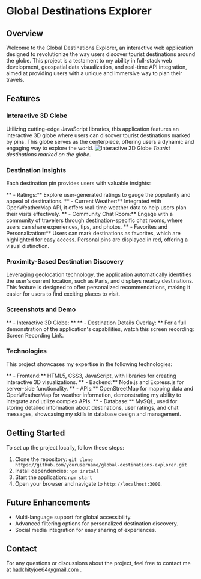 # Global Destinations Explorer

## Overview

Welcome to the Global Destinations Explorer, an interactive web application designed to revolutionize the way users discover tourist destinations around the globe. This project is a testament to my ability in full-stack web development, geospatial data visualization, and real-time API integration, aimed at providing users with a unique and immersive way to plan their travels.

## Features

### Interactive 3D Globe
Utilizing cutting-edge JavaScript libraries, this application features an interactive 3D globe where users can discover tourist destinations marked by pins. This globe serves as the centerpiece, offering users a dynamic and engaging way to explore the world.
![Interactive 3D Globe](path/to/globe_screenshot.jpg)
*Tourist destinations marked on the globe.*

### Destination Insights
Each destination pin provides users with valuable insights:

** - Ratings:** Explore user-generated ratings to gauge the popularity and appeal of destinations.
** - Current Weather:** Integrated with OpenWeatherMap API, it offers real-time weather data to help users plan their visits effectively.
** - Community Chat Room:** Engage with a community of travelers through destination-specific chat rooms, where users can share experiences, tips, and photos.
** - Favorites and Personalization:** Users can mark destinations as favorites, which are highlighted for easy access. Personal pins are displayed in red, offering a visual distinction.

### Proximity-Based Destination Discovery
Leveraging geolocation technology, the application automatically identifies the user's current location, such as Paris, and displays nearby destinations. This feature is designed to offer personalized recommendations, making it easier for users to find exciting places to visit.

### Screenshots and Demo
** - Interactive 3D Globe: **
** - Destination Details Overlay: **
For a full demonstration of the application's capabilities, watch this screen recording: Screen Recording Link. 

### Technologies
This project showcases my expertise in the following technologies:

** - Frontend:** HTML5, CSS3, JavaScript, with libraries for creating interactive 3D visualizations.
** - Backend:** Node.js and Express.js for server-side functionality.
** - APIs:** OpenStreetMap for mapping data and OpenWeatherMap for weather information, demonstrating my ability to integrate and utilize complex APIs.
** - Database:** MySQL, used for storing detailed information about destinations, user ratings, and chat messages, showcasing my skills in database design and management. 

## Getting Started

To set up the project locally, follow these steps:

1. Clone the repository: `git clone https://github.com/yourusername/global-destinations-explorer.git`
2. Install dependencies: `npm install`
3. Start the application: `npm start`
4. Open your browser and navigate to `http://localhost:3000`.

## Future Enhancements

- Multi-language support for global accessibility.
- Advanced filtering options for personalized destination discovery.
- Social media integration for easy sharing of experiences.

## Contact

For any questions or discussions about the project, feel free to contact me at hadchityjoe64@gmail.com .

